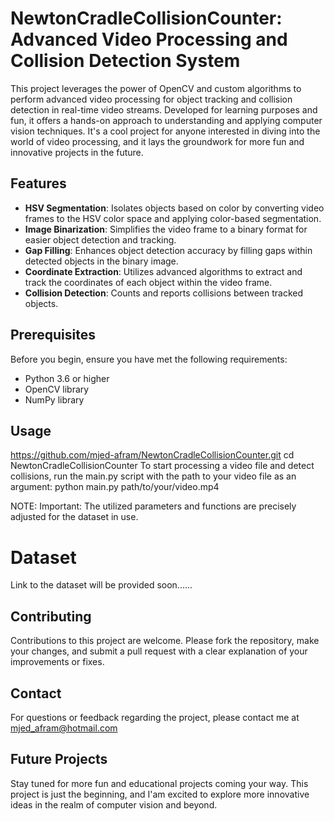 # NewtonCradleCollisionCounter: Advanced Video Processing and Collision Detection System

This project leverages the power of OpenCV and custom algorithms to perform advanced video processing for object tracking and collision detection in real-time video streams. 
Developed for learning purposes and fun, it offers a hands-on approach to understanding and applying computer vision techniques. 
It's a cool project for anyone interested in diving into the world of video processing, and it lays the groundwork for more fun and innovative projects in the future.

## Features

- **HSV Segmentation**: Isolates objects based on color by converting video frames to the HSV color space and applying color-based segmentation.
- **Image Binarization**: Simplifies the video frame to a binary format for easier object detection and tracking.
- **Gap Filling**: Enhances object detection accuracy by filling gaps within detected objects in the binary image.
- **Coordinate Extraction**: Utilizes advanced algorithms to extract and track the coordinates of each object within the video frame.
- **Collision Detection**: Counts and reports collisions between tracked objects.

## Prerequisites

Before you begin, ensure you have met the following requirements:
- Python 3.6 or higher
- OpenCV library
- NumPy library


## Usage
https://github.com/mjed-afram/NewtonCradleCollisionCounter.git
cd NewtonCradleCollisionCounter
To start processing a video file and detect collisions, 
run the main.py script with the path to your video file as an argument:
python main.py path/to/your/video.mp4

NOTE: Important: The utilized parameters and functions are precisely adjusted for the dataset in use.
# Dataset
Link to the dataset will be provided soon......


## Contributing
Contributions to this project are welcome. Please fork the repository, 
make your changes, and submit a pull request with a clear explanation of your improvements or fixes.


## Contact
For questions or feedback regarding the project, please contact me at mjed_afram@hotmail.com


## Future Projects
Stay tuned for more fun and educational projects coming your way. 
This project is just the beginning, and I'am excited to explore more innovative ideas in the realm of computer vision and beyond.
